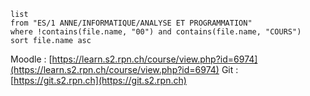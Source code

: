 ```dataview
list
from "ES/1 ANNE/INFORMATIQUE/ANALYSE ET PROGRAMMATION"
where !contains(file.name, "00") and contains(file.name, "COURS")
sort file.name asc
```

Moodle : [https://learn.s2.rpn.ch/course/view.php?id=6974](https://learn.s2.rpn.ch/course/view.php?id=6974)
Git : [https://git.s2.rpn.ch](https://git.s2.rpn.ch)

